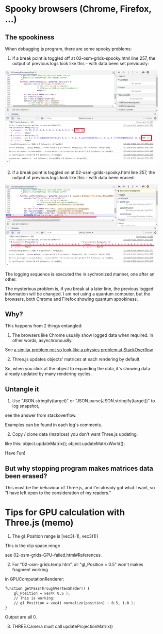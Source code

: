 # Spooky browsers (Chrome, Firefox, ...)

## The spookiness
When debugging js program, there are some spooky problems:

1. If a break point is toggled off at 02-osm-grids-spooky.html line 257, the output of previous logs look like this - with data been set previously:

![output with translate z = -200](spooky/1.png)

2. If a break point is toggled on at 02-osm-grids-spooky.html line 257, the output of previous logs look like this - with data been erased:

![output with translate z = 0](spooky/2.png)

The logging sequence is executed the in sychronized manner, one after an other.

The mysterious problem is, if you break at a later line, the previous logged information will be changed.
I am not using a quantum computer, but the browsers, both Chrome and Firefox showing quantum spookiness.

## Why?

This happens from 2 things entangled:

1. The browsers like Chrome usually show logged data when required. In other words, asynchronouslly.

See [a similar problem not so look like a physics problem at StackOverflow](https://stackoverflow.com/questions/23429203/weird-behavior-with-objects-console-log)

2. Three.js updates objects' matrices at each rendering by default.

So, when you click at the object to expanding the data,
it's showing data already updated by many rendering cycles.

## Untangle it

1. Use "JSON.stringify(target)" or "JSON.parse(JSON.stringify(target))" to log snapshot,

see the answer from stackoverflow.

Examples can be found in each log's comments.

2. Copy / clone data (matrices) you don't want Three.js updating.

like this:
    object.updateMatrix();
    object.updateMatrixWorld();

Have Fun!

## But why stopping program makes matrices data been erased?

This must be the behaviour of Three.js, and I'm already got what I want,
so "I have left open to the consideration of my readers."

# Tips for GPU calculation with Three.js (memo)

1. The gl_Position range is [vec3(-1), vec3(1)]

This is the clip space renge

see 02-osm-grids-GPU-failed.html#References.

2. For "02-osm-grids.temp.htm", all "gl_Position = 0.5" won't makes fragment working

in GPUComputationRenderer:

    function getPassThroughVertexShader() {
        gl_Position = vec4( 0.5 );
        // This is working:
        // gl_Position = vec4( normalize(position) - 0.5, 1.0 );
    }

Output are all 0.

3. THREE.Camera must call updateProjectionMatrix()
